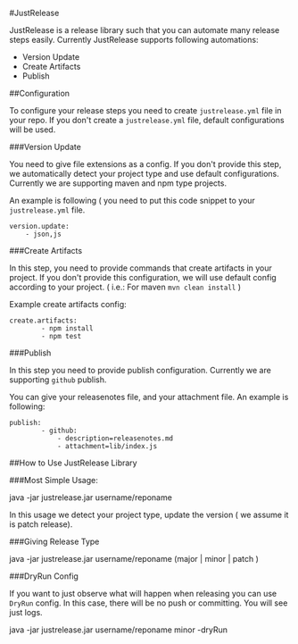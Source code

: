 
#JustRelease

JustRelease is a release library such that you can automate many release steps easily.
Currently JustRelease supports following automations:

- Version Update
- Create Artifacts
- Publish


##Configuration

To configure your release steps you need to create `justrelease.yml` file in your repo.
If you don't create a `justrelease.yml` file, default configurations will be used.


###Version Update

You need to give file extensions as a config. If you don't provide this step, we automatically detect your project type
and use default configurations. Currently we are supporting maven and npm type projects.

An example is following ( you need to put this code snippet to your `justrelease.yml` file.

```
version.update:
    - json,js
```

###Create Artifacts

In this step, you need to provide commands that create artifacts in your project. If you don't provide this configuration,
we will use default config according to your project. ( i.e.: For maven `mvn clean install` )

Example create artifacts config:

```
create.artifacts:
        - npm install
        - npm test
```

###Publish

In this step you need to provide publish configuration. Currently we are supporting `github` publish.

You can give your releasenotes file, and your attachment file.
An example is following:

```
publish:
        - github:
            - description=releasenotes.md
            - attachment=lib/index.js
```

##How to Use JustRelease Library

###Most Simple Usage:

java -jar justrelease.jar username/reponame

In this usage we detect your project type, update the version ( we assume it is patch release).


###Giving Release Type

java -jar justrelease.jar username/reponame (major | minor | patch )


###DryRun Config

If you want to just observe what will happen when releasing you can use `DryRun` config.
In this case, there will be no push or committing. You will see just logs.

java -jar justrelease.jar username/reponame minor -dryRun

